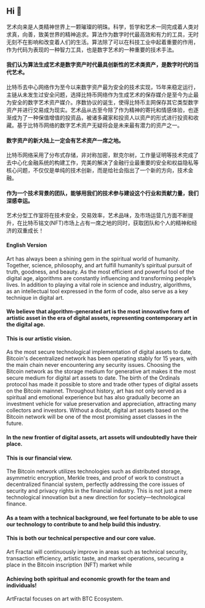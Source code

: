 ## Hi 👋

艺术向来是人类精神世界上一颗璀璨的明珠。科学，哲学和艺术一同完成着人类对求真，向善，致美世界的精神追求。算法作为数字时代最高效和有力的工具，无时无刻不在影响和改变着人们的生活。算法除了可以在科技工业中起着重要的作用，作为代码为表现的一种智力工具，也是数字艺术的一种重要的技术手法。

#### 我们认为算法生成艺术是数字资产时代最具创新性的艺术类资产，是数字时代的当代艺术。

比特币去中心网络作为至今以来数字资产最为安全的技术实现，15年来稳定运行，主链从未发生过安全问题，选择比特币网络作为生成艺术的保存媒介是至今为止最为安全的数字艺术资产媒介。序数协议的诞生，使得比特币主网保存其它类型数字资产并进行交易成为现实。艺术品从古至今除了作为精神的寄托和情感体验，也逐渐成为了一种保值增值的投资品，被诸多藏家和投资人以资产的形式进行投资和收藏。基于比特币网络的数字艺术资产无疑将会是未来最有潜力的资产之一。
#### 数字资产的新大陆上一定会有艺术资产一席之地。

比特币网络采用了分布式存储，非对称加密，默克尔树，工作量证明等技术完成了去中心化金融系统的构建工作，完美的解决了金融行业最重要的安全和权益隐私等核心问题，不仅仅是单纯的技术创新，而是给社会指出了一个新的方向，技术金融。
#### 作为一个技术背景的团队，能够用我们的技术参与建设这个行业和贡献力量，我们深感幸运。

艺术分型工作室将在技术安全，交易效率，艺术品味，及市场运营几方面不断提升，在比特币铭文(NFT)市场上占有一席之地的同时，获取团队和个人的精神和经济的双重成长！

#### English Version

Art has always been a shining gem in the spiritual world of humanity. Together, science, philosophy, and art fulfill humanity’s spiritual pursuit of truth, goodness, and beauty. As the most efficient and powerful tool of the digital age, algorithms are constantly influencing and transforming people’s lives. In addition to playing a vital role in science and industry, algorithms, as an intellectual tool expressed in the form of code, also serve as a key technique in digital art.

#### We believe that algorithm-generated art is the most innovative form of artistic asset in the era of digital assets, representing contemporary art in the digital age.
#### This is our artistic vision.

As the most secure technological implementation of digital assets to date, Bitcoin's decentralized network has been operating stably for 15 years, with the main chain never encountering any security issues. Choosing the Bitcoin network as the storage medium for generative art makes it the most secure medium for digital art assets to date. The birth of the Ordinals protocol has made it possible to store and trade other types of digital assets on the Bitcoin mainnet. Throughout history, art has not only served as a spiritual and emotional experience but has also gradually become an investment vehicle for value preservation and appreciation, attracting many collectors and investors. Without a doubt, digital art assets based on the Bitcoin network will be one of the most promising asset classes in the future.

#### In the new frontier of digital assets, art assets will undoubtedly have their place.
#### This is our financial view.

The Bitcoin network utilizes technologies such as distributed storage, asymmetric encryption, Merkle trees, and proof of work to construct a decentralized financial system, perfectly addressing the core issues of security and privacy rights in the financial industry. This is not just a mere technological innovation but a new direction for society—technological finance.

#### As a team with a technical background, we feel fortunate to be able to use our technology to contribute to and help build this industry.
#### This is both our technical perspective and our core value.

Art Fractal will continuously improve in areas such as technical security, transaction efficiency, artistic taste, and market operations, securing a place in the Bitcoin inscription (NFT) market while

#### Achieving both spiritual and economic growth for the team and individuals!

ArtFractal focuses on art with BTC Ecosystem.
<!--

**Here are some ideas to get you started:**

🙋‍♀️ A short introduction - what is your organization all about?
🌈 Contribution guidelines - how can the community get involved?
👩‍💻 Useful resources - where can the community find your docs? Is there anything else the community should know?
🍿 Fun facts - what does your team eat for breakfast?
🧙 Remember, you can do mighty things with the power of [Markdown](https://docs.github.com/github/writing-on-github/getting-started-with-writing-and-formatting-on-github/basic-writing-and-formatting-syntax)
-->
